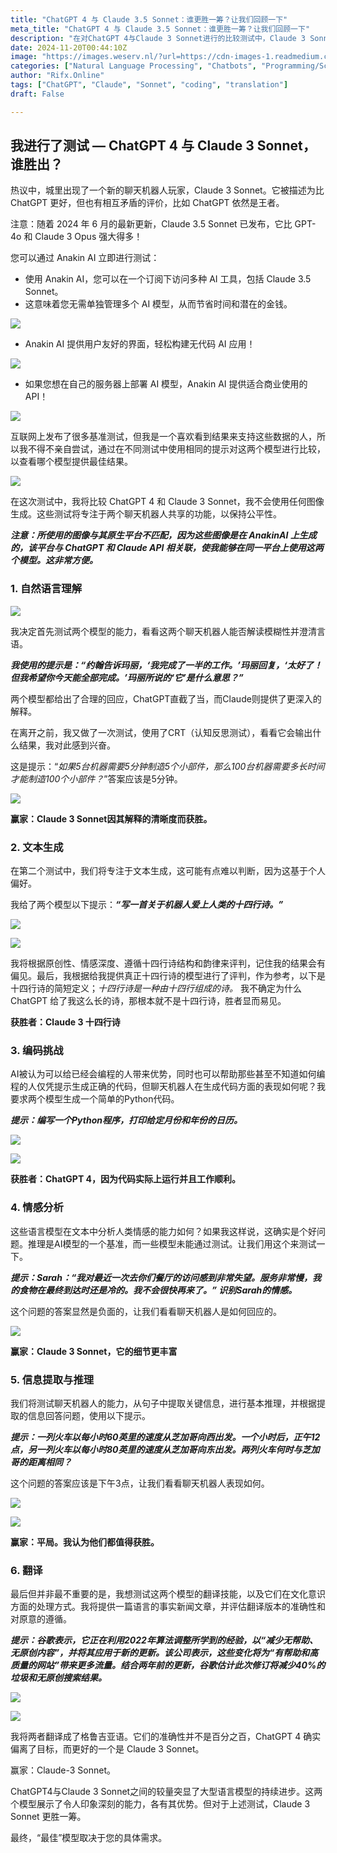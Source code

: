 ```yaml
---
title: "ChatGPT 4 与 Claude 3.5 Sonnet：谁更胜一筹？让我们回顾一下"
meta_title: "ChatGPT 4 与 Claude 3.5 Sonnet：谁更胜一筹？让我们回顾一下"
description: "在对ChatGPT 4与Claude 3 Sonnet进行的比较测试中，Claude 3 Sonnet在自然语言理解、文本生成、情感分析和翻译等方面表现更佳，而ChatGPT 4在编码挑战中胜出。测试结果显示，Claude 3 Sonnet在解释清晰度、情感细节及翻译准确性上优于ChatGPT 4，强调了大型语言模型的不断进步与各自的优势。最终选择“最佳”模型取决于用户的具体需求。"
date: 2024-11-20T00:44:10Z
image: "https://images.weserv.nl/?url=https://cdn-images-1.readmedium.com/v2/resize:fit:800/1*T8hg0XA9REg3Qf9AVsaiFA.jpeg"
categories: ["Natural Language Processing", "Chatbots", "Programming/Scripting"]
author: "Rifx.Online"
tags: ["ChatGPT", "Claude", "Sonnet", "coding", "translation"]
draft: False

---
```




## 我进行了测试 — ChatGPT 4 与 Claude 3 Sonnet，谁胜出？



热议中，城里出现了一个新的聊天机器人玩家，Claude 3 Sonnet。它被描述为比 ChatGPT 更好，但也有相互矛盾的评价，比如 ChatGPT 依然是王者。

注意：随着 2024 年 6 月的最新更新，Claude 3\.5 Sonnet 已发布，它比 GPT\-4o 和 Claude 3 Opus 强大得多！

您可以通过 Anakin AI 立即进行测试：

* 使用 Anakin AI，您可以在一个订阅下访问多种 AI 工具，包括 Claude 3\.5 Sonnet。
* 这意味着您无需单独管理多个 AI 模型，从而节省时间和潜在的金钱。

![](https://images.weserv.nl/?url=https://cdn-images-1.readmedium.com/v2/resize:fit:800/1*7TwHsarMK3gu2NEc73PKAw.png)

* Anakin AI 提供用户友好的界面，轻松构建无代码 AI 应用！

![](https://images.weserv.nl/?url=https://cdn-images-1.readmedium.com/v2/resize:fit:800/1*33KaP3zTe2gFbsdRwIpGQA.png)

* 如果您想在自己的服务器上部署 AI 模型，Anakin AI 提供适合商业使用的 API！

![](https://images.weserv.nl/?url=https://cdn-images-1.readmedium.com/v2/resize:fit:800/0*Hn3lRD7gDNRpwRVK.png)

互联网上发布了很多基准测试，但我是一个喜欢看到结果来支持这些数据的人，所以我不得不亲自尝试，通过在不同测试中使用相同的提示对这两个模型进行比较，以查看哪个模型提供最佳结果。

![](https://images.weserv.nl/?url=https://cdn-images-1.readmedium.com/v2/resize:fit:800/0*fo6wGJyQVcNhw_4L)

在这次测试中，我将比较 ChatGPT 4 和 Claude 3 Sonnet，我不会使用任何图像生成。这些测试将专注于两个聊天机器人共享的功能，以保持公平性。

***注意：所使用的图像与其原生平台不匹配，因为这些图像是在 AnakinAI 上生成的，该平台与 ChatGPT 和 Claude API 相关联，使我能够在同一平台上使用这两个模型。这非常方便。***

### 1\. 自然语言理解

![](https://images.weserv.nl/?url=https://cdn-images-1.readmedium.com/v2/resize:fit:800/1*6LgIVsIqsidH9wGOQpt-Cg.jpeg)

我决定首先测试两个模型的能力，看看这两个聊天机器人能否解读模糊性并澄清言语。

***我使用的提示是：“约翰告诉玛丽，‘我完成了一半的工作。’玛丽回复，‘太好了！但我希望你今天能全部完成。’玛丽所说的‘它’是什么意思？”***

两个模型都给出了合理的回应，ChatGPT直截了当，而Claude则提供了更深入的解释。

在离开之前，我又做了一次测试，使用了CRT（认知反思测试），看看它会输出什么结果，我对此感到兴奋。

这是提示：“*如果5台机器需要5分钟制造5个小部件，那么100台机器需要多长时间才能制造100个小部件？*”答案应该是5分钟。

![](https://images.weserv.nl/?url=https://cdn-images-1.readmedium.com/v2/resize:fit:800/1*GKkvIpAUI9Z-rnWXH2R0kA.jpeg)

**赢家：Claude 3 Sonnet因其解释的清晰度而获胜。**

### 2\. 文本生成

在第二个测试中，我们将专注于文本生成，这可能有点难以判断，因为这基于个人偏好。

我给了两个模型以下提示：***“写一首关于机器人爱上人类的十四行诗。”***

![](https://images.weserv.nl/?url=https://cdn-images-1.readmedium.com/v2/resize:fit:800/1*0h1MFgRg30wmcCdc13A8UQ.png)

![](https://images.weserv.nl/?url=https://cdn-images-1.readmedium.com/v2/resize:fit:800/1*Oiqc6-qPpbmHl579OwiDkQ.png)

我将根据原创性、情感深度、遵循十四行诗结构和韵律来评判，记住我的结果会有偏见。最后，我根据给我提供真正十四行诗的模型进行了评判，作为参考，以下是十四行诗的简短定义；*十四行诗是一种由十四行组成的诗。* 我不确定为什么 ChatGPT 给了我这么长的诗，那根本就不是十四行诗，胜者显而易见。

**获胜者：Claude 3 十四行诗**

### 3\. 编码挑战

AI被认为可以给已经会编程的人带来优势，同时也可以帮助那些甚至不知道如何编程的人仅凭提示生成正确的代码，但聊天机器人在生成代码方面的表现如何呢？我要求两个模型生成一个简单的Python代码。

***提示：编写一个Python程序，打印给定月份和年份的日历。***

![](https://images.weserv.nl/?url=https://cdn-images-1.readmedium.com/v2/resize:fit:800/1*XfJvE_xCNSKhkn53Sk_zOQ.png)

![](https://images.weserv.nl/?url=https://cdn-images-1.readmedium.com/v2/resize:fit:800/1*A18e03hzlxa_vKF1-2SS5A.png)

**获胜者：ChatGPT 4，因为代码实际上运行并且工作顺利。**

### 4\. 情感分析

这些语言模型在文本中分析人类情感的能力如何？如果我这样说，这确实是个好问题。推理是AI模型的一个基准，而一些模型未能通过测试。让我们用这个来测试一下。

***提示：Sarah：“我对最近一次去你们餐厅的访问感到非常失望。服务非常慢，我的食物在最终到达时还是冷的。我不会很快再来了。” 识别Sarah的情感。***

这个问题的答案显然是负面的，让我们看看聊天机器人是如何回应的。

![](https://images.weserv.nl/?url=https://cdn-images-1.readmedium.com/v2/resize:fit:800/1*i6CanRKK4fvfquCScKLDGA.jpeg)

**赢家：Claude 3 Sonnet，它的细节更丰富**

### 5\. 信息提取与推理

我们将测试聊天机器人的能力，从句子中提取关键信息，进行基本推理，并根据提取的信息回答问题，使用以下提示。

***提示：一列火车以每小时60英里的速度从芝加哥向西出发。一个小时后，正午12点，另一列火车以每小时80英里的速度从芝加哥向东出发。两列火车何时与芝加哥的距离相同？***

这个问题的答案应该是下午3点，让我们看看聊天机器人表现如何。

![](https://images.weserv.nl/?url=https://cdn-images-1.readmedium.com/v2/resize:fit:800/1*Ra3pkGIeEtCy_xZwIrqzkw.png)

![](https://images.weserv.nl/?url=https://cdn-images-1.readmedium.com/v2/resize:fit:800/1*1792yC7q3jVcfAKJ-nJwTg.png)

**赢家：平局。我认为他们都值得获胜。**

### 6\. 翻译

最后但并非最不重要的是，我想测试这两个模型的翻译技能，以及它们在文化意识方面的处理方式。我将提供一篇语言的事实新闻文章，并评估翻译版本的准确性和对原意的遵循。

***提示：谷歌表示，它正在利用2022年算法调整所学到的经验，以“减少无帮助、无原创内容”，并将其应用于新的更新。该公司表示，这些变化将为“有帮助和高质量的网站”带来更多流量。结合两年前的更新，谷歌估计此次修订将减少40%的垃圾和无原创搜索结果。***

![](https://images.weserv.nl/?url=https://cdn-images-1.readmedium.com/v2/resize:fit:800/1*eOtrYj84gMozV7A-IGvV_g.png)

![](https://images.weserv.nl/?url=https://cdn-images-1.readmedium.com/v2/resize:fit:800/1*ZxNJqqZl6SP_7s-peoKLmg.png)

我将两者翻译成了格鲁吉亚语。它们的准确性并不是百分之百，ChatGPT 4 确实偏离了目标，而更好的一个是 Claude 3 Sonnet。

赢家：Claude-3 Sonnet。

ChatGPT4与Claude 3 Sonnet之间的较量突显了大型语言模型的持续进步。这两个模型展示了令人印象深刻的能力，各有其优势。但对于上述测试，Claude 3 Sonnet 更胜一筹。

最终，“最佳”模型取决于您的具体需求。


